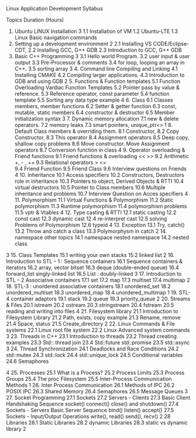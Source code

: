 Linux Application Development Syllabus

Topics            Duration                               (Hours)
1. Ubuntu LINUX Installation                                3
    1.1 Installation of VM
    1.2 Ubuntu-LTE
    1.3 Linux Basic navigation commands
2. Setting up a development environment                     2
    2.1 Installing VS CODE/Eclipse-CDT, 
    2.2 Installing GCC, G++ GDB
    2.3 Introduction to GCC, G++ GDB
3. Basic C++ Programming                                    3
        3.1 Hello world Program.
        3.2 user input & user output
        3.3 Pre-Processor & comments
        3.4 for loop, looping an array in C++.
        3.5    sorting array
3
    4. Command line Compiling and Linking
        4.1 Installing CMAKE
        4.2    Compiling larger applications.
        4.3    Introduction to GDB and using GDB
2
    5. Functions & Function templates
5.1 Function Overloading
  Vardiac Function Templates
          5.2 Pointer pass by value & reference.
5.3 Reference operator, const parameter
5.4 function template 
5.5 Sorting any data type example
4
    6. Class 
        6.1 Classes members, member functions
        6.2 Setter & getter function
        6.3 const, mutable, static members
        6.4 constructor & destructor
        6.5 Member initialization syntax
3
    7. Dynamic memory allocation
        7.1 new & delete operators.
        7.2 memory leaks
        7.3 smart pointers, unique_ptr<>
1
    8. Default Class members & overriding them.
        8.1 Constructor, 
        8.2 Copy Constructor,
        8.3     This operator
        8.4 Assignment operators 
        8.5     Deep copy, shallow copy problems
        8.6 Move constructor. Move Assignment operators
        8.7 Conversion function in class
4
    9. Operator overloading & Friend functions
        9.1 Friend functions & overloading << >>
        9.2 Arithmetic  +, - , ++
        9.3 Relational operators > <=  
        9.4     Friend Function 
        9.5     Friend Class
        9.6     Interview questions on Friends
4
    10. Inheritance
        10.1 Access specifiers
        10.2 Constructors, Destructors role in inheritance
        10.3 Pointers to object, Derived Objects & RTTI
        10.4 virtual destructors
        10.5 Pointer to Class members
        10.6 Multiple inheritance and problems
        10.7 Interview Question on Acces specifiers
4
    11. Polymorphism
11.1 Virtual Functions & Polymorphism
11.2 Static polymorphism 
          11.3 Runtime polymorphism
          11.4 polymorphism problems
          11.5 vptr & Vtables
4
    12. Type casting & RTTI
        12.1 static casting
        12.2 const cast
        12.3 dynamic cast
        12.4 re-interpret cast
        12.5 solving Problems of Polymorphism
        12.6 typeid
4
    13. Exception
        13.1 Try, catch()
        13.2 Throw and catch a class
        13.3 Polymorphysm in catch
2
    14. namespace other topics
        14.1 namespace nested namespace
        14.2 nested class

3
    15. Class Templates
        15.1 writing your own stacks
        15.2 linked list
2
    16. Introduction to STL – 1 : Sequence containers
            16.1 Sequence containers & iterators
16.2 array, vector bitset
16.3 deque (double-ended queue)
            16.4 forward_list  singly-linked list
        16.5  List : doubly-linked 
3
    17. Introduction to STL – 2 Associative containers
    17.1 set
    17.2 map
    17.3 multiset
    17.4 multimap
2
    18. STL-3 : unordered associative containers 
        18.1 unordered_set
        18.2 unordered_multiset
        18.3 unordered_map
        18.4 unordered_multimap
1
    19. STL-4 container adaptors 
        19.1 stack
        19.2 queue
        19.3 priority_queue
2
    20. Streams & Files
        20.1 istream
        20.2 ostream
        20.3 stringstream
        20.4 fstream
        20.5 reading and writing into files
4
    21. Filesystem library
        21.1 Introduction to Filesystem Library
        21.2 Path, exists, copy example
        21.3 Rename, remove
        21.4 Space, status
        21.5 Create_directory
2
    22. Linux Commands & File systems
        22.1 Linux root file system 
        22.2 Linux Advanced system commands
3
    23. Threads in C++
        23.1 Introduction to threads
        23.2 Thread creating examples
        23.3 Std:: thread join
        23.4 Std::future std::promise
        23.5 std::async
3
    24. Thread Synchronization
        24.1 Deadlocks and Race Conditions
        24.2 std::mutex 
        24.3 std::lock
        24.4 std::unique_lock
        24.5 Conditional variables 
        24.6 Semaphores
           
4
    25. Processes
        25.1 What is a Process?
        25.2 Process Limits
        25.3 Process Groups
        25.4 The proc Filesystem
        25.5 Inter-Process Communication Methods
1
    26. Inter Process Communication
26.1 Methods of IPC
            26.2 POSIX IPC
            26.3 Shared Memory
            26.4 Semaphores
            26.5 Message Queues
3
    27.  Socket Programming
27.1 Sockets 
         27.2 Servers - Clients
          27.3 Basic Client Handshaking Sequence
socket()
connect()
close() and shutdown()
         27.4 Sockets - Servers
Basic Server Sequence
bind()
listen()
accept()
         27.5 Sockets - Input/Output Operations
write(), read()
send(), recv()
2
    28 Libraries
28.1 Static Libraries 
          28.2 dynamic Libraries
          28.3 static vs dynamic library
2
